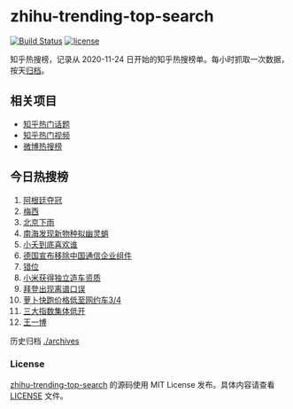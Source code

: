 # zhihu-trending-top-search

[![Build Status](https://github.com/justjavac/zhihu-trending-top-search/workflows/ci/badge.svg?branch=main)](https://github.com/justjavac/zhihu-trending-top-search/actions)
[![license](https://img.shields.io/github/license/justjavac/zhihu-trending-top-search)](https://github.com/justjavac/zhihu-trending-top-search/blob/main/LICENSE)

知乎热搜榜，记录从 2020-11-24 日开始的知乎热搜榜单。每小时抓取一次数据，按天[归档](./archives)。

## 相关项目

- [知乎热门话题](https://github.com/justjavac/zhihu-trending-hot-questions)
- [知乎热门视频](https://github.com/justjavac/zhihu-trending-hot-video)
- [微博热搜榜](https://github.com/justjavac/weibo-trending-hot-search)

## 今日热搜榜

<!-- BEGIN -->
<!-- 最后更新时间 Tue Jul 16 2024 13:08:25 GMT+0800 (China Standard Time) -->

1. [阿根廷夺冠](https://www.zhihu.com/search?q=%E9%98%BF%E6%A0%B9%E5%BB%B7%E5%A4%BA%E5%86%A0)
1. [梅西](https://www.zhihu.com/search?q=%E6%A2%85%E8%A5%BF)
1. [北京下雨](https://www.zhihu.com/search?q=%E5%8C%97%E4%BA%AC%E4%B8%8B%E9%9B%A8)
1. [南海发现新物种拟幽灵蛸](https://www.zhihu.com/search?q=%E5%8D%97%E6%B5%B7%E5%8F%91%E7%8E%B0%E6%96%B0%E7%89%A9%E7%A7%8D%E6%8B%9F%E5%B9%BD%E7%81%B5%E8%9B%B8)
1. [小夭到底喜欢谁](https://www.zhihu.com/search?q=%E5%B0%8F%E5%A4%AD%E5%88%B0%E5%BA%95%E5%96%9C%E6%AC%A2%E8%B0%81)
1. [德国宣布移除中国通信企业组件](https://www.zhihu.com/search?q=%E5%BE%B7%E5%9B%BD%E5%AE%A3%E5%B8%83%E7%A7%BB%E9%99%A4%E4%B8%AD%E5%9B%BD%E9%80%9A%E4%BF%A1%E4%BC%81%E4%B8%9A%E7%BB%84%E4%BB%B6)
1. [错位](https://www.zhihu.com/search?q=%E9%94%99%E4%BD%8D)
1. [小米获得独立造车资质](https://www.zhihu.com/search?q=%E5%B0%8F%E7%B1%B3%E8%8E%B7%E5%BE%97%E7%8B%AC%E7%AB%8B%E9%80%A0%E8%BD%A6%E8%B5%84%E8%B4%A8)
1. [拜登出现离谱口误](https://www.zhihu.com/search?q=%E6%8B%9C%E7%99%BB%E5%87%BA%E7%8E%B0%E7%A6%BB%E8%B0%B1%E5%8F%A3%E8%AF%AF)
1. [萝卜快跑价格低至网约车3/4](https://www.zhihu.com/search?q=%E8%90%9D%E5%8D%9C%E5%BF%AB%E8%B7%91%E4%BB%B7%E6%A0%BC%E4%BD%8E%E8%87%B3%E7%BD%91%E7%BA%A6%E8%BD%A63%2F4)
1. [三大指数集体低开](https://www.zhihu.com/search?q=%E4%B8%89%E5%A4%A7%E6%8C%87%E6%95%B0%E9%9B%86%E4%BD%93%E4%BD%8E%E5%BC%80)
1. [王一博](https://www.zhihu.com/search?q=%E7%8E%8B%E4%B8%80%E5%8D%9A)

<!-- END -->

历史归档 [./archives](./archives)

### License

[zhihu-trending-top-search](https://github.com/justjavac/zhihu-trending-top-search) 的源码使用 MIT License
发布。具体内容请查看 [LICENSE](./LICENSE) 文件。
